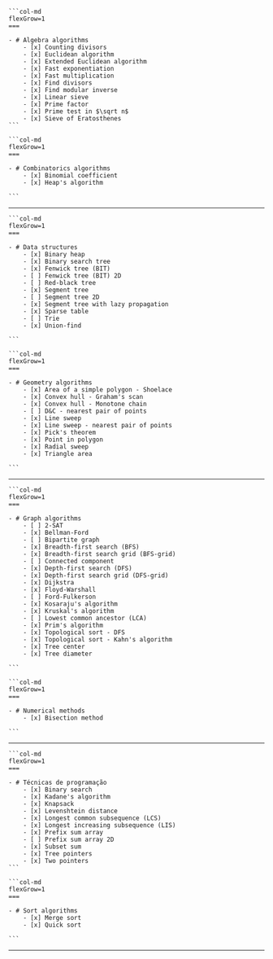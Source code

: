````col
```col-md
flexGrow=1
===

- # Algebra algorithms
	- [x] Counting divisors
	- [x] Euclidean algorithm
	- [x] Extended Euclidean algorithm
	- [x] Fast exponentiation
	- [x] Fast multiplication
	- [x] Find divisors
	- [x] Find modular inverse
	- [x] Linear sieve
	- [x] Prime factor
	- [x] Prime test in $\sqrt n$
	- [x] Sieve of Eratosthenes
```

```col-md
flexGrow=1
===

- # Combinatorics algorithms
	- [x] Binomial coefficient
	- [x] Heap's algorithm

```
````

---

````col
```col-md
flexGrow=1
===

- # Data structures
	- [x] Binary heap
	- [x] Binary search tree
	- [x] Fenwick tree (BIT)
	- [ ] Fenwick tree (BIT) 2D
	- [ ] Red-black tree
	- [x] Segment tree
	- [ ] Segment tree 2D
	- [x] Segment tree with lazy propagation
	- [x] Sparse table
	- [ ] Trie
	- [x] Union-find

```

```col-md
flexGrow=1
===

- # Geometry algorithms
	- [x] Area of a simple polygon - Shoelace
	- [x] Convex hull - Graham's scan
	- [x] Convex hull - Monotone chain
	- [ ] D&C - nearest pair of points
	- [x] Line sweep
	- [x] Line sweep - nearest pair of points
	- [x] Pick's theorem
	- [x] Point in polygon
	- [x] Radial sweep
	- [x] Triangle area

```
````

---

````col
```col-md
flexGrow=1
===

- # Graph algorithms
	- [ ] 2-SAT
	- [x] Bellman-Ford
	- [ ] Bipartite graph
	- [x] Breadth-first search (BFS)
	- [x] Breadth-first search grid (BFS-grid)
	- [ ] Connected component
	- [x] Depth-first search (DFS)
	- [x] Depth-first search grid (DFS-grid)
	- [x] Dijkstra
	- [x] Floyd-Warshall
	- [ ] Ford-Fulkerson
	- [x] Kosaraju's algorithm
	- [x] Kruskal's algorithm
	- [ ] Lowest common ancestor (LCA)
	- [x] Prim's algorithm
	- [x] Topological sort - DFS
	- [x] Topological sort - Kahn's algorithm
	- [x] Tree center
	- [x] Tree diameter

```

```col-md
flexGrow=1
===

- # Numerical methods
	- [x] Bisection method

```
````

---

````col
```col-md
flexGrow=1
===

- # Técnicas de programação
	- [x] Binary search
	- [x] Kadane's algorithm
	- [x] Knapsack
	- [x] Levenshtein distance
	- [x] Longest common subsequence (LCS)
	- [x] Longest increasing subsequence (LIS)
	- [x] Prefix sum array
	- [ ] Prefix sum array 2D
	- [x] Subset sum
	- [x] Tree pointers
	- [x] Two pointers
```

```col-md
flexGrow=1
===

- # Sort algorithms
	- [x] Merge sort
	- [x] Quick sort

```
````

---